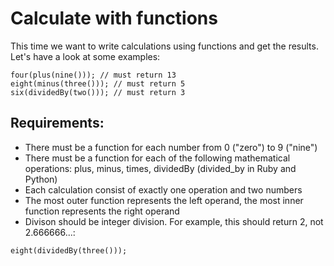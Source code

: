  # Calculate with functions
 
 This time we want to write calculations using functions and get the results. Let's have a look at some examples:

 ```seven(times(five())); // must return 35
four(plus(nine())); // must return 13
eight(minus(three())); // must return 5
six(dividedBy(two())); // must return 3
```

## Requirements:

-  There must be a function for each number from 0 ("zero") to 9 ("nine")
-  There must be a function for each of the following mathematical operations: plus, minus, times, dividedBy (divided_by in Ruby and Python)
-  Each calculation consist of exactly one operation and two numbers
-  The most outer function represents the left operand, the most inner function represents the right operand
-  Divison should be integer division. For example, this should return 2, not 2.666666...:

```eight(dividedBy(three()));```